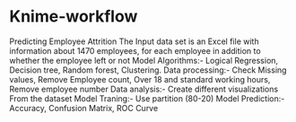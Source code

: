 # Knime-workflow
Predicting Employee Attrition
The Input data set is an Excel file with information about 1470 employees, for each employee in addition to whether the employee left or not 
Model Algorithms:- Logical Regression, Decision tree, Random forest, Clustering.
Data processing:- Check Missing values, Remove Employee count, Over 18 and standard working hours, Remove employee number 
Data analysis:- Create different visualizations From the dataset 
Model Traning:- Use partition (80-20) 
Model Prediction:- Accuracy, Confusion Matrix, ROC Curve

 
